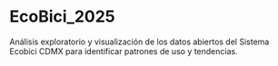# EcoBici_2025
Análisis exploratorio y visualización de los datos abiertos del Sistema Ecobici CDMX para identificar patrones de uso y tendencias.
